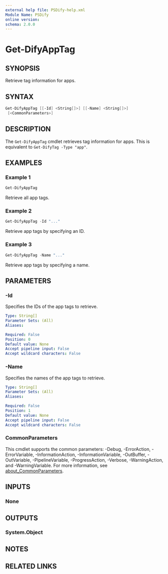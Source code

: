 ```yaml
---
external help file: PSDify-help.xml
Module Name: PSDify
online version:
schema: 2.0.0
---
```


# Get-DifyAppTag

## SYNOPSIS

Retrieve tag information for apps.

## SYNTAX

```powershell
Get-DifyAppTag [[-Id] <String[]>] [[-Name] <String[]>]
 [<CommonParameters>]
```

## DESCRIPTION

The `Get-DifyAppTag` cmdlet retrieves tag information for apps. This is equivalent to `Get-DifyTag -Type "app"`.

## EXAMPLES

### Example 1

```powershell
Get-DifyAppTag
```

Retrieve all app tags.

### Example 2

```powershell
Get-DifyAppTag -Id "..."
```

Retrieve app tags by specifying an ID.

### Example 3

```powershell
Get-DifyAppTag -Name "..."
```

Retrieve app tags by specifying a name.

## PARAMETERS

### -Id

Specifies the IDs of the app tags to retrieve.

```yaml
Type: String[]
Parameter Sets: (All)
Aliases:

Required: False
Position: 0
Default value: None
Accept pipeline input: False
Accept wildcard characters: False
```

### -Name

Specifies the names of the app tags to retrieve.

```yaml
Type: String[]
Parameter Sets: (All)
Aliases:

Required: False
Position: 1
Default value: None
Accept pipeline input: False
Accept wildcard characters: False
```

### CommonParameters

This cmdlet supports the common parameters: -Debug, -ErrorAction, -ErrorVariable, -InformationAction, -InformationVariable, -OutBuffer, -OutVariable, -PipelineVariable, -ProgressAction, -Verbose, -WarningAction, and -WarningVariable. For more information, see [about_CommonParameters](http://go.microsoft.com/fwlink/?LinkID=113216).

## INPUTS

### None

## OUTPUTS

### System.Object

## NOTES

## RELATED LINKS
